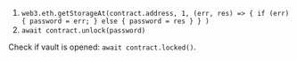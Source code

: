 1. `web3.eth.getStorageAt(contract.address, 1, (err, res) => { if (err) { password = err; } else { password = res } } )`
2. `await contract.unlock(password)`

Check if vault is opened: `await contract.locked()`.